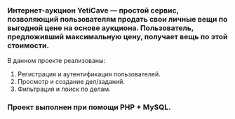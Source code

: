 ### Интернет-аукцион YetiCave — простой сервис, позволяющий пользователям продать свои личные вещи по выгодной цене на основе аукциона. Пользователь, предложивший максимальную цену, получает вещь по этой стоимости.

В данном проекте реализованы:
1. Регистрация и аутентификация пользователей.
2. Просмотр и создание дел/заданий.
3. Фильтрация и поиск по делам.

### Проект выполнен при помощи PHP + MySQL.


